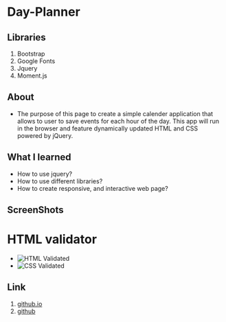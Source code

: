 # Day-Planner

## Libraries
1. Bootstrap
2. Google Fonts
3. Jquery
4. Moment.js

## About
- The purpose of this page to create a simple calender application that allows to user to save events for each hour of the day. This app will run in the browser and feature dynamically updated HTML and CSS powered by jQuery.

## What I learned
- How to use jquery?
- How to use different libraries?
- How to create responsive, and interactive web page?

## ScreenShots



# HTML validator

- ![HTML Validated](./assets/screenshots/..)
- ![CSS Validated](./assets/screenshots/..)

## Link
1. [github.io](https://tolgas92.github.io/Calender-Day-Planner/)
2. [github](https://github.com/TolgaS92/Day-Planner)